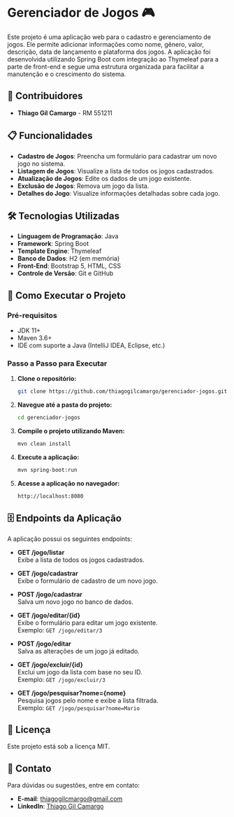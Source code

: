 # Gerenciador de Jogos 🎮

Este projeto é uma aplicação web para o cadastro e gerenciamento de jogos. Ele permite adicionar informações como nome, gênero, valor, descrição, data de lançamento e plataforma dos jogos. A aplicação foi desenvolvida utilizando Spring Boot com integração ao Thymeleaf para a parte de front-end e segue uma estrutura organizada para facilitar a manutenção e o crescimento do sistema.

## 👥 Contribuidores

- **Thiago Gil Camargo** - RM 551211
## 📋 Funcionalidades

- **Cadastro de Jogos**: Preencha um formulário para cadastrar um novo jogo no sistema.
- **Listagem de Jogos**: Visualize a lista de todos os jogos cadastrados.
- **Atualização de Jogos**: Edite os dados de um jogo existente.
- **Exclusão de Jogos**: Remova um jogo da lista.
- **Detalhes do Jogo**: Visualize informações detalhadas sobre cada jogo.

## 🛠️ Tecnologias Utilizadas

- **Linguagem de Programação**: Java
- **Framework**: Spring Boot
- **Template Engine**: Thymeleaf
- **Banco de Dados**: H2 (em memória)
- **Front-End**: Bootstrap 5, HTML, CSS
- **Controle de Versão**: Git e GitHub

## 🚀 Como Executar o Projeto

### Pré-requisitos
- JDK 11+
- Maven 3.6+
- IDE com suporte a Java (IntelliJ IDEA, Eclipse, etc.)

### Passo a Passo para Executar

1. **Clone o repositório:**

    ```bash
    git clone https://github.com/thiagogilcamargo/gerenciador-jogos.git
    ```

2. **Navegue até a pasta do projeto:**

    ```bash
    cd gerenciador-jogos
    ```

3. **Compile o projeto utilizando Maven:**

    ```bash
    mvn clean install
    ```

4. **Execute a aplicação:**

    ```bash
    mvn spring-boot:run
    ```

5. **Acesse a aplicação no navegador:**

    ```
    http://localhost:8080
    ```

## 🗄️ Endpoints da Aplicação

A aplicação possui os seguintes endpoints:

- **GET /jogo/listar**  
  Exibe a lista de todos os jogos cadastrados.

- **GET /jogo/cadastrar**  
  Exibe o formulário de cadastro de um novo jogo.

- **POST /jogo/cadastrar**  
  Salva um novo jogo no banco de dados.

- **GET /jogo/editar/{id}**  
  Exibe o formulário para editar um jogo existente.  
  Exemplo: `GET /jogo/editar/3`

- **POST /jogo/editar**  
  Salva as alterações de um jogo já editado.

- **GET /jogo/excluir/{id}**  
  Exclui um jogo da lista com base no seu ID.  
  Exemplo: `GET /jogo/excluir/3`

- **GET /jogo/pesquisar?nome={nome}**  
  Pesquisa jogos pelo nome e exibe a lista filtrada.  
  Exemplo: `GET /jogo/pesquisar?nome=Mario`





## 📄 Licença

Este projeto está sob a licença MIT.

## 📧 Contato

Para dúvidas ou sugestões, entre em contato:

- **E-mail**: [thiagogilcmargo@gmail.com](mailto:thiagogilcmargo@gmail.com)  
- **LinkedIn**: [Thiago Gil Camargo](https://www.linkedin.com/in/thiago-gil-camargo-513584268/)

